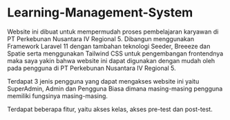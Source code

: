 # Learning-Management-System

Website ini dibuat untuk mempermudah proses pembelajaran karyawan di PT Perkebunan Nusantara IV Regional 5. Dibangun menggunakan Framework Laravel 11 dengan tambahan teknologi Seeder, Breeeze dan Spatie serta menggunakan Tailwind CSS untuk pengembangan frontendnya maka saya yakin bahwa website ini dapat digunakan dengan mudah oleh pada pengguna di PT Perkebunan Nusantara IV Regional 5.

Terdapat 3 jenis pengguna yang dapat mengakses website ini yaitu SuperAdmin, Admin dan Pengguna Biasa dimana masing-masing pengguna memiliki fungsinya masing-masing.

Terdapat beberapa fitur, yaitu akses kelas, akses pre-test dan post-test.
